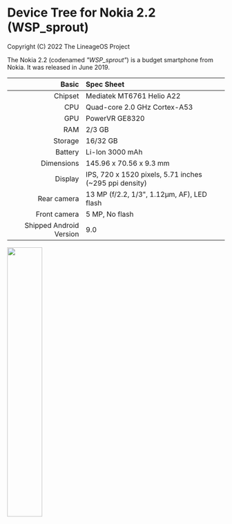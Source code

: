 # Device Tree for Nokia 2.2 (WSP_sprout)

Copyright (C) 2022 The LineageOS Project

The Nokia 2.2 (codenamed _"WSP_sprout"_) is a budget smartphone from Nokia.
It was released in June 2019.

| Basic                   | Spec Sheet                                             |
|------------------------:|:-------------------------------------------------------|
| Chipset                 | Mediatek MT6761 Helio A22                              |
| CPU                     | Quad-core 2.0 GHz Cortex-A53                           |
| GPU                     | PowerVR GE8320                                         |
| RAM                     | 2/3 GB                                                 |
| Storage                 | 16/32 GB                                               |
| Battery                 | Li-Ion 3000 mAh                                        |
| Dimensions              | 145.96 x 70.56 x 9.3 mm                                |
| Display                 | IPS, 720 x 1520 pixels, 5.71 inches (~295 ppi density) |
| Rear camera             | 13 MP (f/2.2, 1/3", 1.12µm, AF), LED flash             |
| Front camera            | 5 MP, No flash                                         |
| Shipped Android Version | 9.0                                                    |

<img src="https://user-images.githubusercontent.com/67373913/158577759-0dcbbfea-f287-4f97-ab3b-74371bed9958.png" width="40%">
